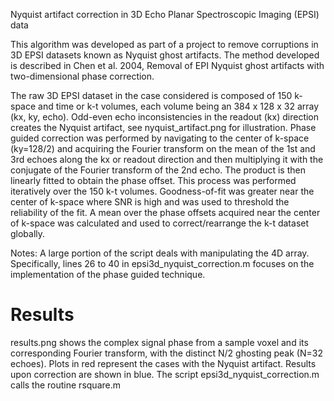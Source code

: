 Nyquist artifact correction in 3D Echo Planar Spectroscopic Imaging (EPSI) data

This algorithm was developed as part of a project to remove corruptions in 3D EPSI datasets known as Nyquist ghost artifacts. The method developed is described in Chen et al. 2004, Removal of EPI Nyquist ghost artifacts with two-dimensional phase correction.

The raw 3D EPSI dataset in the case considered is composed of 150 k-space and time or k-t volumes, each volume being an 384 x 128 x 32 array (kx, ky, echo). Odd-even echo inconsistencies in the readout (kx) direction creates the Nyquist artifact, see nyquist_artifact.png for illustration. Phase guided correction was performed by navigating to the center of k-space (ky=128/2) and acquiring the Fourier transform on the mean of the 1st and 3rd echoes along the kx or readout direction and then multiplying it with the conjugate of the Fourier transform of the 2nd echo. The product is then linearly fitted to obtain the phase offset. This process was performed iteratively over the 150 k-t volumes. Goodness-of-fit was greater near the center of k-space where SNR is high and was used to threshold the reliability of the fit. A mean over the phase offsets acquired near the center of k-space was calculated and used to correct/rearrange the k-t dataset globally. 

Notes: A large portion of the script deals with manipulating the 4D array. Specifically, lines 26 to 40 in  epsi3d_nyquist_correction.m focuses on the implementation of the phase guided technique.

# Results

results.png shows the complex signal phase from a sample voxel and its corresponding Fourier transform, with the distinct N/2 ghosting peak (N=32 echoes). Plots in red represent the cases with the Nyquist artifact. Results upon correction are shown in blue. The script epsi3d_nyquist_correction.m calls the routine rsquare.m 
